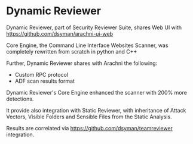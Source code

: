 # Dynamic Reviewer
Dynamic Reviewer,
part of Security Reviewer Suite, shares Web UI with https://github.com/dsyman/arachni-ui-web

Core Engine, the Command Line Interface Websites Scanner, was completely rewritten from scratch in python and C++

Further, Dynamic Reviewer shares with Arachni the following:
- Custom RPC protocol
- ADF scan results format

Dynamic Reviewer's Core Engine enhanced the scanner with 200% more detections.

It provide also integration with Static Reviewer, with inheritance of Attack Vectors, Visible Folders and Sensible Files from the Static Analysis.

Results are correlated via https://github.com/dsyman/teamreviewer integration.
